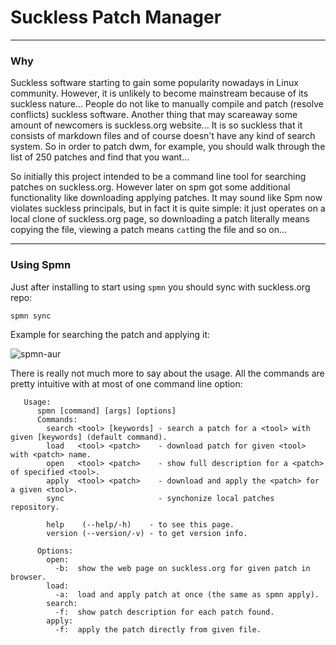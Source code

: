 # Suckless Patch Manager
---

### Why

Suckless software starting to gain some popularity nowadays in Linux community. However, it is unlikely to become mainstream because of its suckless nature... People do not like to manually compile and patch (resolve conflicts) suckless software. Another thing that may scareaway some amount of newcomers is suckless.org website... It is so suckless that it consists of markdown files and of course doesn't have any kind of search system. So in order to patch dwm, for example, you should walk through the list of 250 patches and find that you want...  

So initially this project intended to be a command line tool for searching patches on suckless.org. However later on spm got some additional functionality like downloading applying patches. It may sound like Spm now violates suckless principals, but in fact it is quite simple: it just operates on a local clone of suckless.org page, so downloading a patch literally means copying the file, viewing a patch means ```cat```ting the file and so on...

---


### Using Spmn
Just after installing to start using ```spmn``` you should sync with suckless.org repo:
```shell
spmn sync
```

Example for searching the patch and applying it:

![spmn-aur](https://user-images.githubusercontent.com/72746829/182939782-f62ab3fe-c6a1-464e-9f42-42c0a586d720.png)

There is really not much more to say about the usage. All the commands are pretty intuitive with at most of one command line option:
```
   Usage:
	  spmn [command] [args] [options]
	  Commands:
	    search <tool> [keywords] - search a patch for a <tool> with given [keywords] (default command).         
	    load   <tool> <patch>    - download patch for given <tool> with <patch> name.
	    open   <tool> <patch>    - show full description for a <patch> of specified <tool>.           
	    apply  <tool> <patch>    - download and apply the <patch> for a given <tool>.
	    sync                     - synchonize local patches repository.
      
	    help    (--help/-h)    - to see this page.
	    version (--version/-v) - to get version info.
			
	  Options:
	    open: 
	      -b:  show the web page on suckless.org for given patch in browser.
	    load: 
	      -a:  load and apply patch at once (the same as spmn apply).
	    search: 
	      -f:  show patch description for each patch found.
	    apply: 
	      -f:  apply the patch directly from given file.
```
